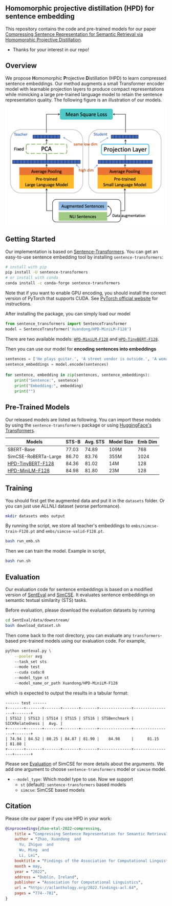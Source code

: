 ## Homomorphic projective distillation (HPD) for sentence embedding

This repository contains the code and pre-trained models for our paper [Compressing Sentence Representation for Semantic Retrieval via Homomorphic Projective Distillation](https://arxiv.org/abs/2203.07687).

* Thanks for your interest in our repo!


## Overview

We propose **H**omomorphic **P**rojective **D**istillation (HPD) to learn compressed sentence embeddings. Our method augments a small Transformer encoder model with learnable projection layers to produce compact representations while mimicking a large pre-trained language model to retain the sentence representation quality. The following figure is an illustration of our models.

<!-- <div style="text-align: center"><img src="figure/model.png" width="400"></div> -->
![](figure/model.png)

## Getting Started

Our implementation is based on [Sentence-Transformers](https://github.com/UKPLab/sentence-transformers). You can get an easy-to-use sentence embedding tool by installing `sentence-transformers`:

```bash
# install with pip
pip install -U sentence-transformers
# or install with conda
conda install -c conda-forge sentence-transformers
```

Note that if you want to enable GPU encoding, you should install the correct version of PyTorch that supports CUDA. See [PyTorch official website](https://pytorch.org) for instructions.

After installing the package, you can simply load our model
```python
from sentence_transformers import SentenceTransformer
model = SentenceTransformer('Xuandong/HPD-MiniLM-F128')
```

There are two available models: [`HPD-MiniLM-F128`](https://huggingface.co/Xuandong/HPD-MiniLM-F128) and [`HPD-TinyBERT-F128`](https://huggingface.co/Xuandong/HPD-TinyBERT-F128).

Then you can use our model for **encoding sentences into embeddings**
```python
sentences = ['He plays guitar.', 'A street vendor is outside.', 'A woman is reading.']
sentence_embeddings = model.encode(sentences)

for sentence, embedding in zip(sentences, sentence_embeddings):
    print("Sentence:", sentence)
    print("Embedding:", embedding)
    print("")
```

## Pre-Trained Models

Our released models are listed as following. You can import these models by using the `sentence-transformers` package or using [HuggingFace's Transformers](https://github.com/huggingface/transformers). 

| Models               | STS-B   | Avg. STS  | Model Size   | Emb Dim  |
| -------------------- | ------- | --------- | ------------ | -------- |
| SBERT-Base           | 77.03   | 74.89     | 109M         | 768      |
| SimCSE-RoBERTa-Large | 86.70   | 83.76     | 355M         | 1024     |
| [HPD-TinyBERT-F128](https://huggingface.co/Xuandong/HPD-TinyBERT-F128)     | 84.36   | 81.02     | 14M          | 128      |
| [HPD-MiniLM-F128](https://huggingface.co/Xuandong/HPD-MiniLM-F128)      | 84.98   | 81.80     | 23M          | 128      |

## Training

You should first get the augmented data and put it in the `datasets` folder. Or you can just use ALLNLI dataset (worse performance).

```bash
mkdir datasets embs output
```

By running the script, we store all teacher's embeddings to `embs/simcse-train-F128.pt` and `embs/simcse-valid-F128.pt`.
```bash
bash run_emb.sh
```

Then we can train the model. Example in script,

```bash
bash run.sh
```


## Evaluation

Our evaluation code for sentence embeddings is based on a modified version of [SentEval](https://github.com/facebookresearch/SentEval) and [SimCSE](https://github.com/princeton-nlp/SimCSE). It evaluates sentence embeddings on semantic textual similarity (STS) tasks.

Before evaluation, please download the evaluation datasets by running
```bash
cd SentEval/data/downstream/
bash download_dataset.sh
```

Then come back to the root directory, you can evaluate any `transformers`-based pre-trained models using our evaluation code. For example,

```bash
python senteval.py \
    --pooler avg 
    --task_set sts 
    --mode test 
    --cuda cuda:0 
    --model_type st 
    --model_name_or_path Xuandong/HPD-MiniLM-F128
```
which is expected to output the results in a tabular format:
```
------ test ------
+-------+-------+-------+-------+-------+--------------+-----------------+-------+
| STS12 | STS13 | STS14 | STS15 | STS16 | STSBenchmark | SICKRelatedness |  Avg. |
+-------+-------+-------+-------+-------+--------------+-----------------+-------+
| 74.94 | 84.52 | 80.25 | 84.87 | 81.90 |    84.98     |      81.15      | 81.80 |
+-------+-------+-------+-------+-------+--------------+-----------------+-------+
```

Please see [Evaluation](https://github.com/princeton-nlp/SimCSE#evaluation) of SimCSE for more details about the arguments. We add one argument to choose `sentence-transformers` model or `simcse` model.

* `--model_type`: Which model type to use. Now we support
  * `st` (default): `sentence-transformers` based models
  * `simcse`: SimCSE based models


## Citation

Please cite our paper if you use HPD in your work:

```bibtex
@inproceedings{zhao-etal-2022-compressing,
    title = "Compressing Sentence Representation for Semantic Retrieval via Homomorphic Projective Distillation",
    author = "Zhao, Xuandong  and
      Yu, Zhiguo  and
      Wu, Ming  and
      Li, Lei",
    booktitle = "Findings of the Association for Computational Linguistics: ACL 2022",
    month = may,
    year = "2022",
    address = "Dublin, Ireland",
    publisher = "Association for Computational Linguistics",
    url = "https://aclanthology.org/2022.findings-acl.64",
    pages = "774--781",
}

```